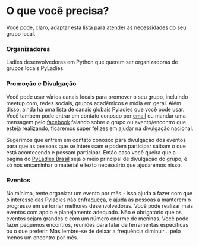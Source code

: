# O que você precisa?

Você pode, claro, adaptar esta lista para atender as necessidades do seu grupo local.

### Organizadores

Ladies desenvolvedoras em Python que querem ser organizadoras de grupos locais PyLadies.

### Promoção e Divulgação

Você pode usar vários canais locais para promover o seu grupo, incluindo meetup.com, redes sociais, grupos acadêmicos e mídia em geral. Além disso, ainda há uma lista de canais globais Pyladies que você pode usar. Você também pode entrar em contato conosco por [email](brazil@pyladies.com) ou mandar uma mensagem pelo [facebook](https://www.facebook.com/PyLadiesBrazil) falando sobre o grupo ou evento/encontro que esteja realizando, ficaremos super felizes em ajudar na divulgação nacional.

Sugerimos que entrem em contato conosco para divulgação dos eventos para que as pessoas que se interessam e podem participar saibam o que está acontecendo e possam participar. Então caso você queira que a página do [PyLadies Brasil](https://www.facebook.com/PyLadiesBrazil) seja o meio principal de divulgação do grupo, é só nos encaminhar o material e texto necessário que ajudaremos nisso.

### Eventos

No mínimo, tente organizar um evento por mês - isso ajuda a fazer com que o interesse das Pyladies não enfraqueça, e ajuda as pessoas a manterem o progresso em se tornar melhores desenvolvedoras. Você pode realizar mais eventos com apoio e planejamento adequado. Não é obrigatório que os eventos sejam grandes e com um número enorme de meninas. Você pode fazer pequenos encontros, reuniões para falar de ferramentas específicas ou o que preferir. Mas lembre-se de deixar a frequência diminuir... pelo menos um encontro por mês.





